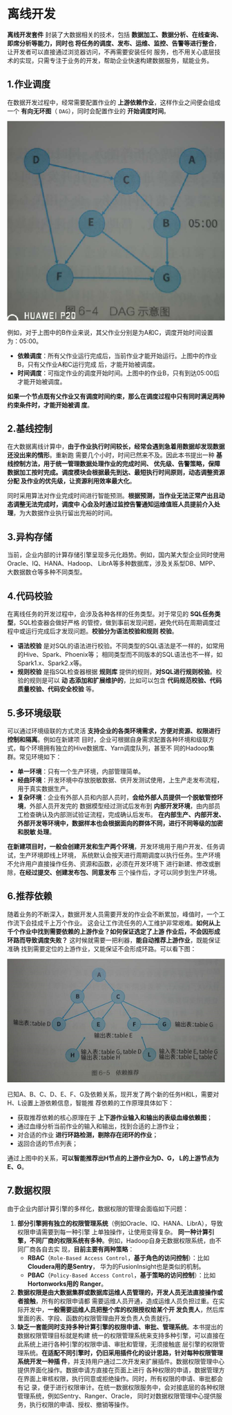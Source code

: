 离线开发
===================================================================================
**离线开发套件** 封装了大数据相关的技术，包括 **数据加工、数据分析、在线查询、即席分析等能力，同时也
将任务的调度、发布、运维、监控、告警等进行整合**，让开发者可以直接通过浏览器访问，不再需要安装任何
服务，也不用关心底层技术的实现，只需专注于业务的开发，帮助企业快速构建数据服务，赋能业务。

## 1.作业调度
在数据开发过程中，经常需要配置作业的 **上游依赖作业**，这样作业之间便会组成一个 **有向无环图**（
`DAG`），同时会配置作业的 **开始调度时间**。

![DAG示意图](img/1.png)

例如，对于上图中的B作业来说，其父作业分别是为A和C，调度开始时间设置为：05:00。
+ **依赖调度**：所有父作业运行完成后，当前作业才能开始运行。上图中的作业B，只有父作业A和C运行完成
后，才能开始被调度。
+ **时间调度**：可指定作业的调度开始时间。上图中的作业B，只有到达05:00后才能开始被调度。

**如果一个节点既有父作业又有调度时间约束，那么在调度过程中只有同时满足两种约束条件时，才能开始被调
度**。

## 2.基线控制
在大数据离线计算中，**由于作业执行时间较长，经常会遇到急着用数据却发现数据还没出来的情形**。重新跑
需要几个小时，时间已然来不及。因此本书提出一种 **基线控制方法，用于统一管理数据处理作业的完成时间、
优先级、告警策略，保障数据加工按时完成。调度模块会根据最先到达、最短执行时间原则，动态调整资源分配
及作业的优先级，让资源利用效率最大化**。

同时采用算法对作业完成时间进行智能预测。**根据预测，当作业无法正常产出且动态调整无法完成时，调度中
心会及时通过监控告警通知运维值班人员提前介入处理**，为大数据作业执行留出充裕的时间。

## 3.异构存储
当前，企业内部的计算存储引擎呈现多元化趋势。例如，国内某大型企业同时使用Oracle、IQ、HANA、Hadoop、
LibrA等多种数据库，涉及关系型DB、MPP、大数据数仓等多种不同类型。

## 4.代码校验
在离线任务的开发过程中，会涉及各种各样的任务类型。对于常见的 **SQL任务类型**，SQL检查器会做好严格
的管控，做到事前发现问题，避免代码在周期调度过程中或运行完成后才发现问题。**校验分为语法校验和规则
校验**。
+ **语法校验** 是对SQL的语法进行校验。不同类型的SQL语法是不一样的，如常用的Hive、Spark、Phoenix等；
相同类型而不同版本的SQL语法也不一样，如Spark1.x、Spark2.x等。
+ **规则校验** 是指SQL检查器根据 **规则库** 提供的规则，**对SQL进行规则校验**。校验的规则是可以 **动
态添加和扩展维护的**，比如可以包含 **代码规范校验、代码质量校验、代码安全校验** 等。

## 5.多环境级联
可以通过环境级联的方式灵活 **支持企业的各类环境需求，方便对资源、权限进行控制和隔离**。例如在新建项
目时，企业可根据自身需求配置各种环境和级联方式，每个环境拥有独立的Hive数据库、Yarn调度队列，甚至不
同的Hadoop集群。常见环境如下：
+ **单一环境**：只有一个生产环境，内部管理简单。
+ **经曲环境**：开发环境中存放脱敏数据、供开发测试使用，上生产走发布流程，用于真实数据生产。
+ **复杂环境**：企业有外部人员和内部人员时，**会给外部人员提供一个脱敏管控环境**，外部人员开发完的
数据模型经过测试后发布到 **内部开发环境**，由内部员工检查确认及内部测试验证流程，完成确认后发布。
**在内部生产、内部开发、外部开发等环境中，数据样本也会根据面向的群体不同，进行不同等级的加密和脱敏
处理**。

**在新建项目时，一般会创建开发和生产两个环境**，开发环境用于用户开发、任务调试，生产环境即线上环境，
系统默认会按天进行周期调度以执行任务。生产环境不允许用户直接操作任务、资源和函数，必须在开发环境下
进行新建、修改或删除，**在经过提交、创建发布包、同意发布** 三个操作后，才可以同步到生产环境。

## 6.推荐依赖
随着业务的不断深入，数据开发人员需要开发的作业会不断累加，峰值时，一个工作流下会挂成千上万个作业。
这会让工作流任务的人工维护非常艰难。**如何从上千个作业中找到需要依赖的上游作业？如何保证选定了上游
作业后，不会因形成环路而导致调度失败？** 这时候就需要一把利器，**能自动推荐上游作业**，既能保证准确
找到需要定位的上游作业，又能保证不会形成环路。可以看下图：

![依赖推荐](img/2.png)

已知A、B、C、D、E、F、G及依赖关系，现开发了两个新的任务H和L，需要对H、L设置上游依赖信息，智能推
荐依赖的工作原理具体如下：
+ 获取推荐依赖的核心原理在于 **上下游作业输入和输出的表级血缘依赖图**；
+ 通过血缘分析当前作业的输入和输出，找到合适的上游作业；
+ 对合适的作业 **进行环路检测，剔除存在闭环的作业**；
+ 返回合适的节点列表；

通过上图中的关系，**可以智能推荐出H节点的上游作业为D、G， L的上游节点为E、G**。

## 7.数据权限
由于企业内部计算引擎的多样化，数据权限的管理会面临如下问题：

1. **部分引擎拥有独立的权限管理系统**（例如Oracle、IQ、HANA、LibrA），导致权限申请需要到每一种引擎
上单独操作，让使用变得复杂。
**同一种计算引擎，不同厂商的权限系统有多种**。例如，Hadoop自身无数据权限系统，由不同厂商各自去实
现，**目前主要有两种策略**：
    + **RBAC**（`Role-Based Access Control`，**基于角色的访问控制**）：比如 **Cloudera用的是Sentry**，
    华为的FusionInsight也是类似的机制。
    + **PBAC**（`Policy-Based Access Control`，**基于策略的访问控制**）：比如 **Hortonworks用的
    Ranger**。
2. **数据权限是由大数据集群或数据库运维人员管理的，开发人员无法直接操作或者接触**，所有的权限申请都
需要运维人员开通，造成运维人员负担过重。在实际开发中，**一般需要运维人员把整个库的权限授权给某个开
发负责人**，然后库里面的表、字段、函数的权限管理由开发负责人负责就行。
3. **缺乏一套能同时支持多种计算引擎的权限申请、审批、管理系统**。本书提出的数据权限管理目标就是构建
统一的权限管理系统来支持多种引擎，可以直接在此系统上进行各种引擎的权限申请、审批和管理，无须接触底
层引擎的权限管理系统。**在适配不同引擎时，仍旧采用插件化的设计思路，针对每种权限管理系统开发一种插
件**，并支持用户通过二次开发来扩展插件。数据权限管理中心提供界面化操作。数据申请方直接在页面上进行
各种权限的申请，数据管理方在界面上审核权限，执行同意或拒绝操作。同时，所有权限的申请、审批都会有记
录，便于进行权限审计。在统一数据权限服务中，会对接底层的各种权限管理系统，例如Sentry、Ranger、Oracle，
同时对数据权限管理中心提供服务，执行权限的申请、授权、撤销等操作。




 

